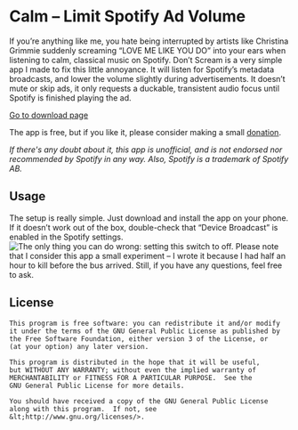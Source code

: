 # Calm – Limit Spotify Ad Volume
If you’re anything like me, you hate being interrupted by artists like Christina Grimmie suddenly screaming “LOVE ME LIKE YOU DO” into your ears when listening to calm, classical music on Spotify. Don’t Scream is a very simple app I made to fix this little annoyance. It will listen for Spotify’s metadata broadcasts, and lower the volume slightly during advertisements. It doesn’t mute or skip ads, it only requests a duckable, transistent audio focus until Spotify is finished playing the ad.

[Go to download page](http://simen.codes/app/spotify-lower-ad-volume/)

The app is free, but if you like it, please consider making a small [donation](http://simen.codes/donate/).

*If there's any doubt about it, this app is unofficial, and is not endorsed nor recommended by Spotify in any way. Also, Spotify is a trademark of Spotify AB.*

## Usage
The setup is really simple. Just download and install the app on your phone. If it doesn’t work out of the box, double-check that “Device Broadcast” is enabled in the Spotify settings.
![The only thing you can do wrong: setting this switch to off.](http://simen.codes/wp-content/uploads/2015/04/spotify_broadcast_setting-300x166.png)
Please note that I consider this app a small experiment – I wrote it because I had half an hour to kill before the bus arrived. Still, if you have any questions, feel free to ask.

## License
    This program is free software: you can redistribute it and/or modify
    it under the terms of the GNU General Public License as published by
    the Free Software Foundation, either version 3 of the License, or
    (at your option) any later version.

    This program is distributed in the hope that it will be useful,
    but WITHOUT ANY WARRANTY; without even the implied warranty of
    MERCHANTABILITY or FITNESS FOR A PARTICULAR PURPOSE.  See the
    GNU General Public License for more details.

    You should have received a copy of the GNU General Public License
    along with this program.  If not, see &lt;http://www.gnu.org/licenses/>.
